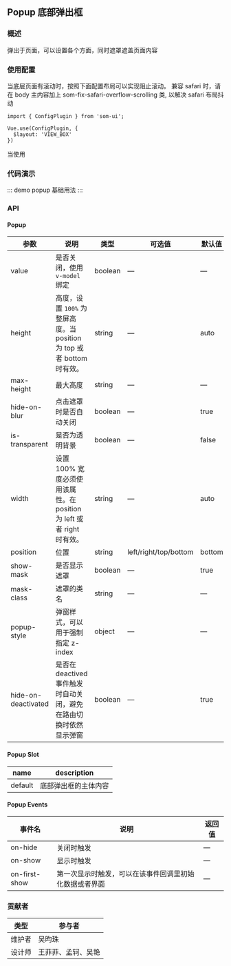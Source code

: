 ## Popup 底部弹出框

### 概述

弹出于页面，可以设置各个方面，同时遮罩遮盖页面内容

### 使用配置

当底层页面有滚动时，按照下面配置布局可以实现阻止滚动。 
兼容 safari 时，请在 body 主内容加上 som-fix-safari-overflow-scrolling 类, 以解决 safari 布局抖动

```
import { ConfigPlugin } from 'som-ui';

Vue.use(ConfigPlugin, {
  $layout: 'VIEW_BOX'
})
```

当使用 

### 代码演示

::: demo popup
基础用法
:::

### API

#### Popup
| 参数      | 说明          | 类型      | 可选值                           | 默认值  |
|---------- |-------------- |---------- |--------------------------------  |-------- |
| value | 是否关闭，使用 `v-model` 绑定 | boolean | — | — |
| height | 高度，设置 `100%` 为整屏高度。当 position 为 top 或者 bottom 时有效。 | string | — | auto |
| max-height | 最大高度 | string | — | — |
| hide-on-blur | 点击遮罩时是否自动关闭 | boolean | — | true |
| is-transparent | 是否为透明背景 | boolean | — | false |
| width | 设置 100% 宽度必须使用该属性。在 position 为 left 或者 right 时有效。 | string | — | auto |
| position | 位置 | string | left/right/top/bottom | bottom |
| show-mask | 是否显示遮罩 | boolean | — | true |
| mask-class | 遮罩的类名 | string | — | — |
| popup-style | 弹窗样式，可以用于强制指定 z-index | object | — | — |
| hide-on-deactivated | 是否在 deactived 事件触发时自动关闭，避免在路由切换时依然显示弹窗 | boolean | — | true |

#### Popup Slot
| name    | description   |
|-------|-------|
| default | 底部弹出框的主体内容 |

#### Popup Events
| 事件名      | 说明          | 返回值                           |
|---------- |-------------- |--------------------------------  |
| on-hide | 关闭时触发 | — |
| on-show | 显示时触发 | — |
| on-first-show | 第一次显示时触发，可以在该事件回调里初始化数据或者界面 | — |

### 贡献者
| 类型       | 参与者                          |
|---------- |--------------------------------  |
| 维护者 | 吴昀珠 |
| 设计师 | 王菲菲、孟轲、吴艳 |

